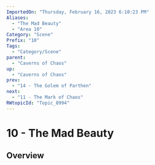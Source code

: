 ```yaml
---
ImportedOn: "Thursday, February 16, 2023 6:10:23 PM"
Aliases:
  - "The Mad Beauty"
  - "Area 10"
Category: "Scene"
Prefix: "10"
Tags:
  - "Category/Scene"
parent:
  - "Caverns of Chaos"
up:
  - "Caverns of Chaos"
prev:
  - "14 - The Golem of Parthen"
next:
  - "11 - The Mark of Chaos"
RWtopicId: "Topic_8994"
---
```

# 10 - The Mad Beauty
## Overview
